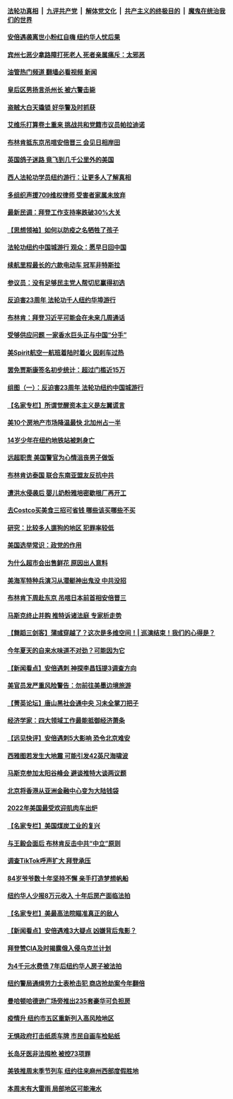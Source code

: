 ####  [法轮功真相](../../../../basic/blob/master/README.md?t=07111531) &nbsp;|&nbsp; [九评共产党](../../../../9ping.md/blob/master/README.md?t=07111531) &nbsp;|&nbsp; [解体党文化](../../../../jtdwh.md/blob/master/README.md?t=07111531)  &nbsp;|&nbsp; [共产主义的终极目的](../../../../gczydzjmd.md/blob/master/README.md?t=07111531) &nbsp;|&nbsp; [魔鬼在统治我们的世界](../../../../mgztzwmdsj.md/blob/master/README.md?t=07111531) 

#### [安倍遇袭离世小粉红自嗨 纽约华人忧后果](../pages/nsc412/n13778168.md?t=07111531) 

#### [宾州七恶少拿路障打死老人 死者亲属痛斥：太邪恶](../pages/nsc412/n13778173.md?t=07111531) 

#### [油管热门频道 翻墙必看视频 新闻](http://45.76.130.85:81/youtube.html?07111531)

#### [皇后区男扬言杀州长 被六警击毙](../pages/nsc412/n13778163.md?t=07111531) 

#### [盗贼大白天撬锁 好华警及时抓获](../pages/nsc412/n13778170.md?t=07111531) 

#### [艾维乐打算卷土重来 挑战共和党籍市议员帕拉迪诺](../pages/nsc412/n13778180.md?t=07111531) 

#### [布林肯抵东京吊唁安倍晋三 会见日相岸田](../pages/nsc412/n13778139.md?t=07111531) 

#### [英国鸽子迷路 竟飞到几千公里外的美国](../pages/nsc412/n13778080.md?t=07111531) 

#### [西人法轮功学员纽约游行：让更多人了解真相](../pages/nsc412/n13778030.md?t=07111531) 

#### [多组织声援709维权律师 受害者家属未放弃](../pages/nsc412/n13778070.md?t=07111531) 

#### [最新民调：拜登工作支持率跌破30%大关](../pages/nsc412/n13777982.md?t=07111531) 

#### [【思想领袖】如何以防疫之名牺牲了孩子](../pages/nsc412/n13763661.md?t=07111531) 

#### [法轮功纽约中国城游行 观众：愿早日回中国](../pages/nsc412/n13777912.md?t=07111531) 

#### [续航里程最长的六款电动车 冠军非特斯拉](../pages/nsc412/n13775871.md?t=07111531) 

#### [参议员：没有足够民主党人帮切尼赢得初选](../pages/nsc412/n13777907.md?t=07111531) 

#### [反迫害23周年 法轮功千人纽约华埠游行](../pages/nsc412/n13777927.md?t=07111531) 

#### [布林肯：拜登习近平可能会在未来几周通话](../pages/nsc412/n13777923.md?t=07111531) 

#### [受够供应问题 一家香水巨头正与中国“分手”](../pages/nsc412/n13777894.md?t=07111531) 

#### [美Spirit航空一航班着陆时着火 因刹车过热](../pages/nsc412/n13777888.md?t=07111531) 

#### [罢免贾斯康签名初步统计：超过门槛近15万](../pages/nsc412/n13777916.md?t=07111531) 

#### [组图（一）：反迫害23周年 法轮功纽约中国城游行](../pages/nsc412/n13777329.md?t=07111531) 

#### [【名家专栏】所谓觉醒资本主义是左翼谎言](../pages/nsc412/n13777457.md?t=07111531) 

#### [美10个房地产市场降温最快 北加州占一半](../pages/nsc412/n13777755.md?t=07111531) 

#### [14岁少年在纽约地铁站被刺身亡](../pages/nsc412/n13777705.md?t=07111531) 

#### [远超职责 美国警官为心情沮丧男子做饭](../pages/nsc412/n13777635.md?t=07111531) 

#### [布林肯访泰国 联合东南亚盟友反抗中共](../pages/nsc412/n13777631.md?t=07111531) 

#### [遭洪水侵袭后 婴儿奶粉雅培密歇根厂再开工](../pages/nsc412/n13777654.md?t=07111531) 

#### [去Costco买美食三招可省钱 哪些该买哪些不买](../pages/nsc412/n13773631.md?t=07111531) 

#### [研究：比较多人遛狗的地区 犯罪率较低](../pages/nsc412/n13777459.md?t=07111531) 

#### [美国选举常识：政党的作用](../pages/nsc412/n13776577.md?t=07111531) 

#### [为什么超市会出售鲜花 原因出人意料](../pages/nsc412/n13773740.md?t=07111531) 

#### [美海军特种兵演习从潜艇神出鬼没 中共没招](../pages/nsc412/n13771776.md?t=07111531) 

#### [布林肯下周赴东京 吊唁日本前首相安倍晋三](../pages/nsc412/n13777465.md?t=07111531) 

#### [马斯克终止并购 推特诉诸法庭 专家析走势](../pages/nsc412/n13777328.md?t=07111531) 

#### [【舞蹈三剑客】蒲彧穿越了？这次是多维空间！| 巡演结束！我们的心得是？](../pages/nsc412/n13777342.md?t=07111531) 

#### [今年夏天的自来水味道不对劲？可能因为它](../pages/nsc412/n13777340.md?t=07111531) 

#### [【新闻看点】安倍遇刺 神探李昌钰提3调查方向](../pages/nsc412/n13777327.md?t=07111531) 

#### [美官员发严重风险警告：勿前往美墨边境旅游](../pages/nsc412/n13776731.md?t=07111531) 

#### [【菁英论坛】唐山黑社会通中央 习未全掌刀把子](../pages/nsc412/n13777318.md?t=07111531) 

#### [经济学家：四大领域工作最能抵御经济萧条](../pages/nsc412/n13774518.md?t=07111531) 

#### [【远见快评】安倍遇刺5大影响 恐令北京难安](../pages/nsc412/n13776748.md?t=07111531) 

#### [西雅图若发生大地震 可能引发42英尺海啸波](../pages/nsc412/n13777291.md?t=07111531) 

#### [马斯克参加太阳谷峰会 避谈推特大谈两议题](../pages/nsc412/n13777239.md?t=07111531) 

#### [北京将香港从亚洲金融中心变为大陆钱袋](../pages/nsc412/n13777283.md?t=07111531) 

#### [2022年美国最受欢迎肌肉车出炉](../pages/nsc412/n13775900.md?t=07111531) 

#### [【名家专栏】美国煤炭工业的复兴](../pages/nsc412/n13777125.md?t=07111531) 

#### [与王毅会面后 布林肯反击中共“中立”原则](../pages/nsc412/n13777225.md?t=07111531) 

#### [调查TikTok呼声扩大 拜登承压](../pages/nsc412/n13777106.md?t=07111531) 

#### [84岁爷爷数十年坚持不懈 亲手打造梦想帆船](../pages/nsc412/n13776987.md?t=07111531) 

#### [纽约华人少报8万元收入 十年后房产面临法拍](../pages/nsc412/n13776905.md?t=07111531) 

#### [【名家专栏】美最高法院瞄准真正的敌人](../pages/nsc412/n13776470.md?t=07111531) 

#### [【新闻看点】安倍遇难3大疑点 凶嫌背后鬼影？](../pages/nsc412/n13776734.md?t=07111531) 

#### [拜登赞CIA及时揭露俄入侵乌克兰计划](../pages/nsc412/n13776924.md?t=07111531) 

#### [为4千元水费债 7年后纽约华人房子被法拍](../pages/nsc412/n13776895.md?t=07111531) 

#### [纽约警局通缉劳力士表枪击犯 商店抢劫案今年翻倍](../pages/nsc412/n13776901.md?t=07111531) 

#### [曼哈顿哈德逊广场旁推出235套豪华可负担房](../pages/nsc412/n13776915.md?t=07111531) 

#### [疫情升  纽约市五区重新列入高风险地区](../pages/nsc412/n13776881.md?t=07111531) 

#### [无惧政府打击纸质车牌 市民自画车检贴纸](../pages/nsc412/n13776893.md?t=07111531) 

#### [长岛牙医非法囤枪 被控73项罪](../pages/nsc412/n13776897.md?t=07111531) 

#### [美铁推周末季节列车 纽约往来麻州西部度假胜地](../pages/nsc412/n13776899.md?t=07111531) 

#### [本周末有大雷雨 局部地区可能淹水](../pages/nsc412/n13776919.md?t=07111531) 

<img src='http://gfw-breaker.win/goodnews/indexes/nsc412.md' width='0px' height='0px'/>
